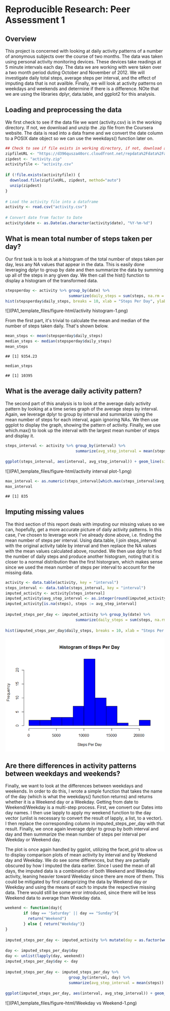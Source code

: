 # Reproducible Research: Peer Assessment 1


## Overview
This project is concerned with looking at daily activity patterns of a number of anonymous subjects over the course of two months. The data was taken using personal activity monitoring devices. These devices take readings at 5 minute intervals each day. The data we are working with were taken over a two month period duting October and November of 2012. We will investigate daily total steps, average steps per interval, and the effect of imputing data that is not availble. Finally, we will look at activity patterns on weekdays and weekends and determine if there is a difference. NOte that we are using the libraries dplyr, data.table, and ggplot2 for this analysis.

## Loading and preprocessing the data
We first check to see if the data file we want (activity.csv) is in the working directory. If not, we download and unzip the .zip file from the Coursera website. The data is read into a data frame and we convert the date column to a POSIX date object so we can use the weekdays() function later on.


```r
## Check to see if file exists in working directory, if not, download and unzip
zipfileURL <- "https://d396qusza40orc.cloudfront.net/repdata%2Fdata%2Factivity.zip"
zipdest <- "activity.zip"
activityfile <- "activity.csv"

if (!file.exists(activityfile)) {
  download.file(zipfileURL, zipdest, method="auto")
  unzip(zipdest)
}

# Load the activity file into a dataframe
activity <- read.csv("activity.csv")

# Convert date from factor to Date
activity$date <- as.Date(as.character(activity$date), "%Y-%m-%d")
```

## What is mean total number of steps taken per day?

Our first task is to look at a histogram of the total number of steps taken per day, less any NA values that appear in the data. This is easily done leveraging dplyr to group by date and then summarize the data by summing up all of the steps in any given day. We then call the hist() function to display a histogram of the transformed data.

```r
stepsperday <- activity %>% group_by(date) %>%
                            summarize(daily_steps = sum(steps, na.rm = TRUE))
hist(stepsperday$daily_steps, breaks = 10, xlab = "Steps Per Day", ylab = "Frequency", col = "blue", main = ("Histogram of Steps Per Day"))
```

![](PA1_template_files/figure-html/activity histogram-1.png)<!-- -->

From the first part, it's trivial to calculate the mean and median of the number of steps taken daily. That's shown below.

```r
mean_steps <- mean(stepsperday$daily_steps)
median_steps <- median(stepsperday$daily_steps)
mean_steps
```

```
## [1] 9354.23
```

```r
median_steps
```

```
## [1] 10395
```

## What is the average daily activity pattern?

The second part of this analysis is to look at the average daily activity pattern by looking at a time series graph of the average steps by interval. Again, we leverage dplyr to group by interval and summarize using the mean number of steps for each interval, again ignoring NAs. We then use ggplot to display the graph, showing the pattern of activity. Finally, we use which.max() to look up the interval with the largest mean number of steps and display it.


```r
steps_interval <- activity %>% group_by(interval) %>%
                               summarize(avg_step_interval = mean(steps, na.rm = TRUE))

ggplot(steps_interval, aes(interval, avg_step_interval)) + geom_line(size = 1, color = "red") + xlab("Interval") + ylab("Average # of Steps") + ggtitle("Time Series Plot of Average Steps Per Interval") + theme(plot.title = element_text(hjust = 0.5))
```

![](PA1_template_files/figure-html/activity interval plot-1.png)<!-- -->

```r
max_interval <- as.numeric(steps_interval[which.max(steps_interval$avg_step_interval), "interval"])
max_interval
```

```
## [1] 835
```

## Imputing missing values

The third section of this report deals with imputing our missing values so we can, hopefully, get a more accurate picture of daily activity patterns. In this case, I've chosen to leverage work I've already done above, i.e. finding the mean number of steps per interval. Using data.table, I join steps_interval with the original activity table by interval and then replace the NA values with the mean values calculated above, rounded. We then use dplyr to find the number of daily steps and produce another histogram, noting that it is closer to a normal distribution than the first historgram, which makes sense since we used the mean number of steps per interval to account for the missing data.


```r
activity <- data.table(activity, key = "interval")
steps_interval <- data.table(steps_interval, key = "interval")
imputed_activity <- activity[steps_interval]
imputed_activity$avg_step_interval <- as.integer(round(imputed_activity$avg_step_interval))
imputed_activity[is.na(steps), steps := avg_step_interval]

imputed_steps_per_day <- imputed_activity %>% group_by(date) %>%
                               summarize(daily_steps = sum(steps, na.rm = TRUE))

hist(imputed_steps_per_day$daily_steps, breaks = 10, xlab = "Steps Per Day", ylab = "Frequency", col = "blue", main = ("Histogram of Steps Per Day"))
```

![](PA1_template_files/figure-html/Imputing-1.png)<!-- -->


## Are there differences in activity patterns between weekdays and weekends?

Finally, we want to look at the differences between weekdays and weekends. In order to do this, I wrote a simple function that takes the name of the day (which is what the weekdays() function returns) and returns whether it is a Weekend day or a Weekday. Getting from date to Weekend/Weekday is a multi-step process. First, we convert our Dates into day names. I then use lapply to apply my weekend function to the day vector (unlist is necessary to convert the result of lapply, a list, to a vector). I then replace the corresponding column in imputed_steps_per_day with that result. Finally, we once again leverage dplyr to group by both interval and day and then summarize the mean number of steps per interval per Weekday or Weekend day.

The plot is once again handled by ggplot, utilizing the facet_grid to allow us to display comparison plots of mean activity by interval and by Weekend day and Weekday. We do see some differences, but they are partially obscured by how I imputed the data earlier. Since I used the mean of all days, the imputed data is a combination of both Weekend and Weekday activity, leaning heavier toward Weekday since there are more of them. This could be mitigated by first categorizing the data by Weekend day or Weekday and using the means of each to impute the respective missing data. There would still be some error introduced, since there will be less Weekend data to average than Weekday data.

```r
weekend <- function(day){
        if (day == 'Saturday' || day == "Sunday"){
          return("Weekend")
        } else { return("Weekday")}
}

imputed_steps_per_day <- imputed_activity %>% mutate(day = as.factor(weekdays(date)))

day <- imputed_steps_per_day$day
day <- unlist(lapply(day, weekend))
imputed_steps_per_day$day <- day

imputed_steps_per_day <- imputed_steps_per_day %>%
                            group_by(interval, day) %>%
                            summarize(avg_step_interval = mean(steps))

ggplot(imputed_steps_per_day, aes(interval, avg_step_interval)) + geom_line(size = 1, color = "red") + xlab("Interval") + ylab("Average # of Steps") + ggtitle("Time Series Plot of Average Steps Per Interval") + theme(plot.title = element_text(hjust = 0.5)) +facet_grid(day~.)
```

![](PA1_template_files/figure-html/Weekday vs Weekend-1.png)<!-- -->
